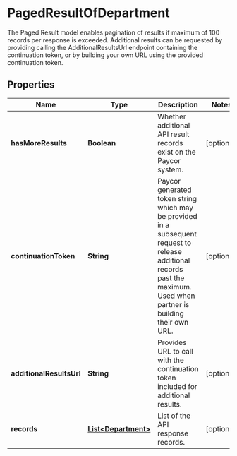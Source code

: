 

# PagedResultOfDepartment

The Paged Result model enables pagination of results if maximum of 100 records per response is exceeded. Additional results can be requested by providing calling the AdditionalResultsUrl endpoint containing the continuation token, or by building your own URL using the provided continuation token.

## Properties

| Name | Type | Description | Notes |
|------------ | ------------- | ------------- | -------------|
|**hasMoreResults** | **Boolean** | Whether additional API result records exist on the Paycor system. |  [optional] |
|**continuationToken** | **String** | Paycor generated token string which may be provided in a subsequent request to  release additional records past the maximum.  Used when partner is building their own URL. |  [optional] |
|**additionalResultsUrl** | **String** | Provides URL to call with the continuation token included for additional results.  |  [optional] |
|**records** | [**List&lt;Department&gt;**](Department.md) | List of the API response records.  |  [optional] |



